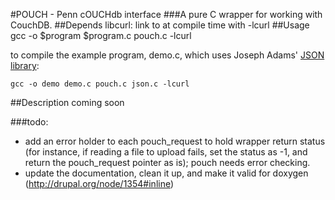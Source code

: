#POUCH - Penn cOUCHdb interface
###A pure C wrapper for working with CouchDB.
##Depends
libcurl: link to at compile time with -lcurl
##Usage
	gcc -o $program $program.c pouch.c -lcurl

to compile the example program, demo.c, which
uses Joseph Adams' [JSON library](http://git.ozlabs.org/?p=ccan;a=tree;f=ccan/json):

	gcc -o demo demo.c pouch.c json.c -lcurl
##Description
coming soon

###todo:
- add an error holder to each pouch_request to hold
  wrapper return status (for instance, if reading a
  file to upload fails, set the status as -1, and
  return the pouch_request pointer as is); pouch
  needs error checking.
- update the documentation, clean it up, and make it
  valid for doxygen
  (http://drupal.org/node/1354#inline)
